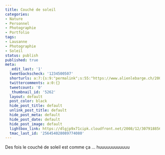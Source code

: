 ```yaml
---
title: Couché de soleil
categories:
- Nature
- Personnel
- Photographie
- Portfolio
tags:
- Lausanne
- Photographie
- Soleil
status: publish
published: true
meta:
  _edit_last: '1'
  tweetbackscheck: '1234500507'
  shorturls: a:7:{s:9:"permalink";s:55:"https://www.alienlebarge.ch/2008/12/03/couche-de-soleil/";s:7:"tinyurl";s:25:"https://tinyurl.com/d57k7g";s:4:"isgd";s:17:"https://is.gd/ikh5";s:5:"bitly";s:18:"https://bit.ly/DTzc";s:5:"snipr";s:22:"https://snipr.com/b9xsx";s:5:"snurl";s:22:"https://snurl.com/b9xsx";s:7:"snipurl";s:24:"https://snipurl.com/b9xsx";}
  twittercomments: a:0:{}
  tweetcount: '0'
  _thumbnail_id: '5262'
  layout: default
  post_color: black
  hide_post_title: default
  unlink_post_title: default
  hide_post_meta: default
  hide_post_date: default
  hide_post_image: default
  lightbox_link: https://dlgjp9x71cipk.cloudfront.net/2008/12/3079188569_eff9862467_b.jpg
  tmac_last_id: '256454028089774080'
---
```

Des fois le couché de soleil est comme ça ... huuuuuuuuuuuu
